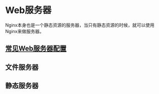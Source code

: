# Web服务器
Nginx本身也是一个静态资源的服务器，当只有静态资源的时候，就可以使用Nginx来做服务器。

## [常见Web服务器配置](Configs.md)

## 文件服务器

## 静态服务器
